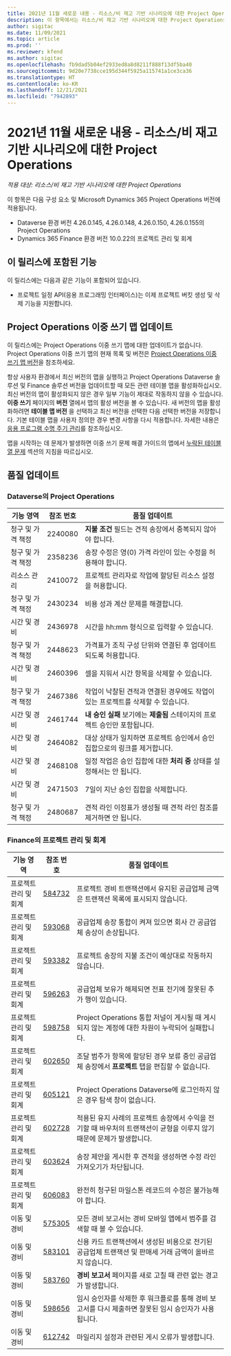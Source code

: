 ```yaml
---
title: 2021년 11월 새로운 내용 - 리소스/비 재고 기반 시나리오에 대한 Project Operations
description: 이 항목에서는 리소스/비 재고 기반 시나리오에 대한 Project Operations의 2021년 11월 릴리스에서 사용할 수 있는 품질 업데이트에 대한 정보를 제공합니다.
author: sigitac
ms.date: 11/09/2021
ms.topic: article
ms.prod: ''
ms.reviewer: kfend
ms.author: sigitac
ms.openlocfilehash: fb9dad5b04ef2933ed8a8d8211f888f13df5ba40
ms.sourcegitcommit: 9d20e7738cce195d344f5925a115741a1ce3ca36
ms.translationtype: HT
ms.contentlocale: ko-KR
ms.lasthandoff: 12/21/2021
ms.locfileid: "7942893"
---
```

# <a name="whats-new-november-2021---project-operations-for-resourcenon-stocked-based-scenarios"></a>2021년 11월 새로운 내용 - 리소스/비 재고 기반 시나리오에 대한 Project Operations

*적용 대상: 리소스/비 재고 기반 시나리오에 대한 Project Operations*

이 항목은 다음 구성 요소 및 Microsoft Dynamics 365 Project Operations 버전에 적용됩니다.

- Dataverse 환경 버전 4.26.0.145, 4.26.0.148, 4.26.0.150, 4.26.0.155의 Project Operations
- Dynamics 365 Finance 환경 버전 10.0.22의 프로젝트 관리 및 회계

## <a name="features-included-in-this-release"></a>이 릴리스에 포함된 기능

이 릴리스에는 다음과 같은 기능이 포함되어 있습니다.

- 프로젝트 일정 API(응용 프로그래밍 인터페이스)는 이제 프로젝트 버킷 생성 및 삭제 기능을 지원합니다.

## <a name="project-operations-dual-write-maps-updates"></a>Project Operations 이중 쓰기 맵 업데이트

이 릴리스에는 Project Operations 이중 쓰기 맵에 대한 업데이트가 없습니다. Project Operations 이중 쓰기 맵의 현재 목록 및 버전은 [Project Operations 이중 쓰기 맵 버전](/dynamics365/project-operations/environment/resource-dual-write-maps)을 참조하세요.

항상 사용자 환경에서 최신 버전의 맵을 실행하고 Project Operations Dataverse 솔루션 및 Finance 솔루션 버전을 업데이트할 때 모든 관련 테이블 맵을 활성화하십시오. 최신 버전의 맵이 활성화되지 않은 경우 일부 기능이 제대로 작동하지 않을 수 있습니다. **이중 쓰기** 페이지의 **버전** 열에서 맵의 활성 버전을 볼 수 있습니다. 새 버전의 맵을 활성화하려면 **테이블 맵 버전** 을 선택하고 최신 버전을 선택한 다음 선택한 버전을 저장합니다. 기본 테이블 맵을 사용자 정의한 경우 변경 사항을 다시 적용합니다. 자세한 내용은 [응용 프로그램 수명 주기 관리](/dynamics365/fin-ops-core/dev-itpro/data-entities/dual-write/app-lifecycle-management)를 참조하십시오.

맵을 시작하는 데 문제가 발생하면 이중 쓰기 문제 해결 가이드의 맵에서 [누락된 테이블 열 문제](/dynamics365/fin-ops-core/dev-itpro/data-entities/dual-write/dual-write-troubleshooting-finops-upgrades#missing-table-columns-issue-on-maps) 섹션의 지침을 따르십시오.

## <a name="quality-updates"></a>품질 업데이트

### <a name="project-operations-in-dataverse"></a>Dataverse의 Project Operations

| 기능 영역 | 참조 번호 | 품질 업데이트 |
| --- | --- | --- |
| 청구 및 가격 책정 | 2240080 | **지불 조건** 필드는 견적 송장에서 중복되지 않아야 합니다. |
| 청구 및 가격 책정 | 2358236 | 송장 수정은 영(0) 가격 라인이 있는 수정을 허용해야 합니다. |
| 리소스 관리 | 2410072 | 프로젝트 관리자로 작업에 할당된 리소스 설정을 허용합니다. |
| 청구 및 가격 책정 | 2430234 | 비용 성과 계산 문제를 해결합니다. |
| 시간 및 경비 | 2436978 | 시간을 hh:mm 형식으로 입력할 수 있습니다. |
| 청구 및 가격 책정 | 2448623 | 가격표가 조직 구성 단위와 연결된 후 업데이트되도록 허용합니다. |
| 시간 및 경비 | 2460396 | 셀을 지워서 시간 항목을 삭제할 수 있습니다. |
| 청구 및 가격 책정 | 2467386 | 작업이 낙찰된 견적과 연결된 경우에도 작업이 있는 프로젝트를 삭제할 수 있습니다. |
| 시간 및 경비 | 2461744 | **내 승인 실패** 보기에는 **제출됨** 스테이지의 프로젝트 승인만 포함됩니다. |
| 시간 및 경비 | 2464082 | 대상 상태가 일치하면 프로젝트 승인에서 승인 집합으로의 링크를 제거합니다. |
| 시간 및 경비 | 2468108 | 일정 작업은 승인 집합에 대한 **처리 중** 상태를 설정해서는 안 됩니다. |
| 시간 및 경비 | 2471503 | 7일이 지난 승인 집합을 삭제합니다. |
| 청구 및 가격 책정 | 2480687 | 견적 라인 이정표가 생성될 때 견적 라인 참조를 제거하면 안 됩니다. |

### <a name="project-management-and-accounting-in-finance"></a>Finance의 프로젝트 관리 및 회계

| 기능 영역 | 참조 번호 | 품질 업데이트 |
| --- | --- | --- |
| 프로젝트 관리 및 회계 | [584732](https://fix.lcs.dynamics.com/Issue/Details/?bugId=584732) | 프로젝트 경비 트랜잭션에서 유지된 공급업체 금액은 트랜잭션 목록에 표시되지 않습니다. |
| 프로젝트 관리 및 회계 | [593068](https://fix.lcs.dynamics.com/Issue/Details/?bugId=593068) | 공급업체 송장 통합이 켜져 있으면 회사 간 공급업체 송상이 손상됩니다. |
| 프로젝트 관리 및 회계 | [593382](https://fix.lcs.dynamics.com/Issue/Details/?bugId=593382) | 프로젝트 송장의 지불 조건이 예상대로 작동하지 않습니다. |
| 프로젝트 관리 및 회계 | [596263](https://fix.lcs.dynamics.com/Issue/Details/?bugId=596263) | 공급업체 보유가 해제되면 전표 전기에 잘못된 추가 행이 있습니다. |
| 프로젝트 관리 및 회계 | [598758](https://fix.lcs.dynamics.com/Issue/Details/?bugId=598758) | Project Operations 통합 저널이 게시될 때 게시되지 않는 계정에 대한 차원이 누락되어 실패합니다. |
| 프로젝트 관리 및 회계 | [602650](https://fix.lcs.dynamics.com/Issue/Details/?bugId=602650) | 조달 범주가 항목에 할당된 경우 보류 중인 공급업체 송장에서 **프로젝트** 탭을 편집할 수 없습니다. |
| 프로젝트 관리 및 회계 | [605121](https://fix.lcs.dynamics.com/Issue/Details/?bugId=605121) | Project Operations Dataverse에 로그인하지 않은 경우 탐색 창이 없습니다. |
| 프로젝트 관리 및 회계 | [602728](https://fix.lcs.dynamics.com/Issue/Details/?bugId=602728) | 적용된 유지 사례의 프로젝트 송장에서 수익을 전기할 때 바우처의 트랜잭션이 균형을 이루지 않기 때문에 문제가 발생합니다. |
| 프로젝트 관리 및 회계 | [603624](https://fix.lcs.dynamics.com/Issue/Details/?bugId=603624) | 송장 제안을 게시한 후 견적을 생성하면 수정 라인 가져오기가 차단됩니다. |
| 프로젝트 관리 및 회계 | [606083](https://fix.lcs.dynamics.com/Issue/Details/?bugId=606083) | 완전히 청구된 마일스톤 레코드의 수정은 불가능해야 합니다. |
| 이동 및 경비 | [575305](https://fix.lcs.dynamics.com/Issue/Details/?bugId=575305) | 모든 경비 보고서는 경비 모바일 앱에서 범주를 검색할 때 볼 수 있습니다. |
| 이동 및 경비 | [583101](https://fix.lcs.dynamics.com/Issue/Details/?bugId=583101) | 신용 카드 트랜잭션에서 생성된 비용으로 전기된 공급업체 트랜잭션 및 판매세 거래 금액이 올바르지 않습니다. |
| 이동 및 경비 | [583760](https://fix.lcs.dynamics.com/Issue/Details/?bugId=583760) | **경비 보고서** 페이지를 새로 고칠 때 관련 없는 경고가 발생합니다. |
| 이동 및 경비 | [598656](https://fix.lcs.dynamics.com/Issue/Details/?bugId=598656) | 임시 승인자를 삭제한 후 워크플로를 통해 경비 보고서를 다시 제출하면 잘못된 임시 승인자가 사용됩니다. |
| 이동 및 경비 | [612742](https://fix.lcs.dynamics.com/Issue/Details/?bugId=612742) | 마일리지 설정과 관련된 게시 오류가 발생합니다. |
